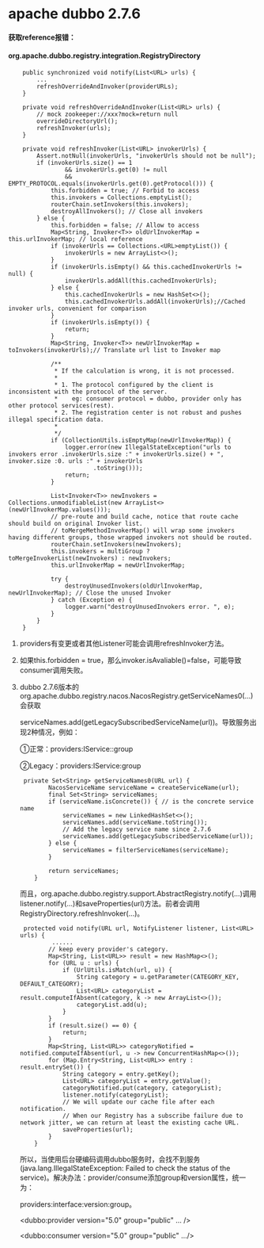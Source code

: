 # apache dubbo 2.7.6

#### 获取reference报错：

#### org.apache.dubbo.registry.integration.RegistryDirectory

```
	public synchronized void notify(List<URL> urls) {
       	...
        refreshOverrideAndInvoker(providerURLs);
    }
    
    private void refreshOverrideAndInvoker(List<URL> urls) {
        // mock zookeeper://xxx?mock=return null
        overrideDirectoryUrl();
        refreshInvoker(urls);
    }
    
    private void refreshInvoker(List<URL> invokerUrls) {
        Assert.notNull(invokerUrls, "invokerUrls should not be null");
        if (invokerUrls.size() == 1
                && invokerUrls.get(0) != null
                && EMPTY_PROTOCOL.equals(invokerUrls.get(0).getProtocol())) {
            this.forbidden = true; // Forbid to access
            this.invokers = Collections.emptyList();
            routerChain.setInvokers(this.invokers);
            destroyAllInvokers(); // Close all invokers
        } else {
            this.forbidden = false; // Allow to access
            Map<String, Invoker<T>> oldUrlInvokerMap = this.urlInvokerMap; // local reference
            if (invokerUrls == Collections.<URL>emptyList()) {
                invokerUrls = new ArrayList<>();
            }
            if (invokerUrls.isEmpty() && this.cachedInvokerUrls != null) {
                invokerUrls.addAll(this.cachedInvokerUrls);
            } else {
                this.cachedInvokerUrls = new HashSet<>();
                this.cachedInvokerUrls.addAll(invokerUrls);//Cached invoker urls, convenient for comparison
            }
            if (invokerUrls.isEmpty()) {
                return;
            }
            Map<String, Invoker<T>> newUrlInvokerMap = toInvokers(invokerUrls);// Translate url list to Invoker map

            /**
             * If the calculation is wrong, it is not processed.
             *
             * 1. The protocol configured by the client is inconsistent with the protocol of the server.
             *    eg: consumer protocol = dubbo, provider only has other protocol services(rest).
             * 2. The registration center is not robust and pushes illegal specification data.
             *
             */
            if (CollectionUtils.isEmptyMap(newUrlInvokerMap)) {
                logger.error(new IllegalStateException("urls to invokers error .invokerUrls.size :" + invokerUrls.size() + ", invoker.size :0. urls :" + invokerUrls
                        .toString()));
                return;
            }

            List<Invoker<T>> newInvokers = Collections.unmodifiableList(new ArrayList<>(newUrlInvokerMap.values()));
            // pre-route and build cache, notice that route cache should build on original Invoker list.
            // toMergeMethodInvokerMap() will wrap some invokers having different groups, those wrapped invokers not should be routed.
            routerChain.setInvokers(newInvokers);
            this.invokers = multiGroup ? toMergeInvokerList(newInvokers) : newInvokers;
            this.urlInvokerMap = newUrlInvokerMap;

            try {
                destroyUnusedInvokers(oldUrlInvokerMap, newUrlInvokerMap); // Close the unused Invoker
            } catch (Exception e) {
                logger.warn("destroyUnusedInvokers error. ", e);
            }
        }
    }
```

1.  providers有变更或者其他Listener可能会调用refreshInvoker方法。

2. 如果this.forbidden = true，那么invoker.isAvaliable()=false，可能导致consumer调用失败。

3. dubbo 2.7.6版本的org.apache.dubbo.registry.nacos.NacosRegistry.getServiceNames0(...)会获取

   serviceNames.add(getLegacySubscribedServiceName(url))。导致服务出现2种情况，例如：

   ①正常：providers:IService::group

   ②Legacy：providers:IService:group

   ```
    private Set<String> getServiceNames0(URL url) {
           NacosServiceName serviceName = createServiceName(url);
           final Set<String> serviceNames;
           if (serviceName.isConcrete()) { // is the concrete service name
               serviceNames = new LinkedHashSet<>();
               serviceNames.add(serviceName.toString());
               // Add the legacy service name since 2.7.6
               serviceNames.add(getLegacySubscribedServiceName(url));
           } else {
               serviceNames = filterServiceNames(serviceName);
           }
   
           return serviceNames;
       }
   ```

   而且，org.apache.dubbo.registry.support.AbstractRegistry.notify(...)调用 listener.notify(...)和saveProperties(url)方法。前者会调用RegistryDirectory.refreshInvoker(...)。

   ```
    protected void notify(URL url, NotifyListener listener, List<URL> urls) {
         	......
           // keep every provider's category.
           Map<String, List<URL>> result = new HashMap<>();
           for (URL u : urls) {
               if (UrlUtils.isMatch(url, u)) {
                   String category = u.getParameter(CATEGORY_KEY, DEFAULT_CATEGORY);
                   List<URL> categoryList = result.computeIfAbsent(category, k -> new ArrayList<>());
                   categoryList.add(u);
               }
           }
           if (result.size() == 0) {
               return;
           }
           Map<String, List<URL>> categoryNotified = notified.computeIfAbsent(url, u -> new ConcurrentHashMap<>());
           for (Map.Entry<String, List<URL>> entry : result.entrySet()) {
               String category = entry.getKey();            
               List<URL> categoryList = entry.getValue();
               categoryNotified.put(category, categoryList);
               listener.notify(categoryList);
               // We will update our cache file after each notification.
               // When our Registry has a subscribe failure due to network jitter, we can return at least the existing cache URL.
               saveProperties(url);
           }
       }
   ```

   所以，当使用后台硬编码调用dubbo服务时，会找不到服务(java.lang.IllegalStateException: Failed to check the status of the service)。解决办法：provider/consume添加group和version属性，统一为：
   
   providers:interface:version:group。
   
   <dubbo:provider   version="5.0" group="public" ... />
   
   <dubbo:consumer  version="5.0" group="public" .../>
   
   